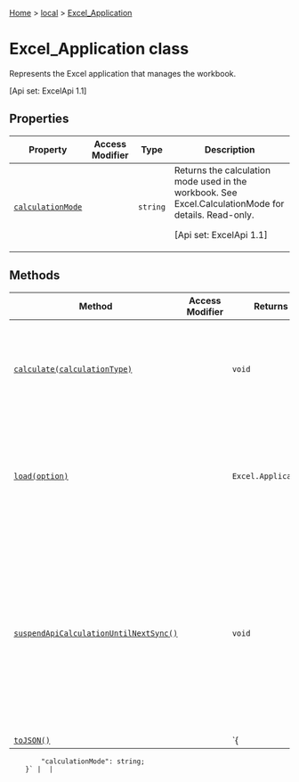 [Home](./index) &gt; [local](local.md) &gt; [Excel\_Application](local.excel_application.md)

# Excel\_Application class

Represents the Excel application that manages the workbook. 

 \[Api set: ExcelApi 1.1\]

## Properties

|  Property | Access Modifier | Type | Description |
|  --- | --- | --- | --- |
|  [`calculationMode`](local.excel_application.calculationmode.md) |  | `string` | Returns the calculation mode used in the workbook. See Excel.CalculationMode for details. Read-only. <p/> \[Api set: ExcelApi 1.1\] |

## Methods

|  Method | Access Modifier | Returns | Description |
|  --- | --- | --- | --- |
|  [`calculate(calculationType)`](local.excel_application.calculate.md) |  | `void` | Recalculate all currently opened workbooks in Excel. <p/> \[Api set: ExcelApi 1.1\] |
|  [`load(option)`](local.excel_application.load.md) |  | `Excel.Application` | Queues up a command to load the specified properties of the object. You must call "context.sync()" before reading the properties. |
|  [`suspendApiCalculationUntilNextSync()`](local.excel_application.suspendapicalculationuntilnextsync.md) |  | `void` | Suspends calculation until the next "context.sync()" is called. Once set, it is the developer's responsibility to re-calc the workbook, to ensure that any dependencies are propagated. <p/> \[Api set: ExcelApi 1.6 (PREVIEW)\] |
|  [`toJSON()`](local.excel_application.tojson.md) |  | `{
            "calculationMode": string;
        }` |  |

